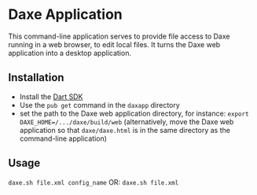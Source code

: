 # Daxe Application

This command-line application serves to provide file access to Daxe running in a web browser, to edit local files.
It turns the Daxe web application into a desktop application.

## Installation
- Install the [Dart SDK](https://www.dartlang.org/tools/sdk/)
- Use the `pub get` command in the `daxapp` directory
- set the path to the Daxe web application directory, for instance:
    `export DAXE_HOME=/.../daxe/build/web`
    (alternatively, move the Daxe web application so that `daxe/daxe.html` is
    in the same directory as the command-line application)

## Usage
`daxe.sh file.xml config_name`
OR: `daxe.sh file.xml`
